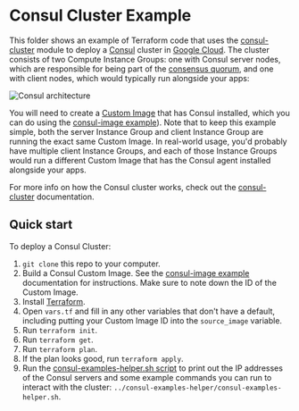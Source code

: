 # Consul Cluster Example

This folder shows an example of Terraform code that uses the [consul-cluster](https://github.com/hashicorp/terraform-google-consul/tree/master/modules/consul-cluster) module to deploy 
a [Consul](https://www.consul.io/) cluster in [Google Cloud](https://cloud.google.com/). The cluster consists of two 
Compute Instance Groups: one with Consul server nodes, which are responsible for being part of the [consensus 
quorum](https://www.consul.io/docs/internals/consensus.html), and one with client nodes, which  would typically run 
alongside your apps:

![Consul architecture](https://github.com/hashicorp/terraform-google-consul/blob/master/_docs/architecture.png?raw=true)

You will need to create a [Custom Image](https://cloud.google.com/compute/docs/images) 
that has Consul installed, which you can do using the [consul-image example](https://github.com/hashicorp/terraform-google-consul/tree/master/examples/consul-image)). Note that to keep 
this example simple, both the server Instance Group and client Instance Group are running the exact same Custom Image. 
In real-world usage, you'd probably have multiple client Instance Groups, and each of those Instance Groups would run a
different Custom Image that has the Consul agent installed alongside your apps.

For more info on how the Consul cluster works, check out the [consul-cluster](https://github.com/hashicorp/terraform-google-consul/tree/master/modules/consul-cluster) documentation.



## Quick start

To deploy a Consul Cluster:

1. `git clone` this repo to your computer.
1. Build a Consul Custom Image. See the [consul-image example](https://github.com/hashicorp/terraform-google-consul/tree/master/examples/consul-image) documentation for instructions. 
   Make sure to note down the ID of the Custom Image.
1. Install [Terraform](https://www.terraform.io/).
1. Open `vars.tf` and fill in any other variables that don't have a default, including putting your Custom Image ID into
   the `source_image` variable.
1. Run `terraform init`.
1. Run `terraform get`.
1. Run `terraform plan`.
1. If the plan looks good, run `terraform apply`.
1. Run the [consul-examples-helper.sh script](/examples/consul-examples-helper/consul-examples-helper.sh) to 
   print out the IP addresses of the Consul servers and some example commands you can run to interact with the cluster:
   `../consul-examples-helper/consul-examples-helper.sh`.

